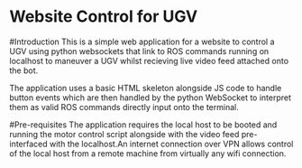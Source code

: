 # Website Control for UGV

#Introduction
This is a simple web application for a website to control a UGV using python websockets that link to ROS commands running on localhost to maneuver a UGV whilst recieving live video feed attached onto the bot.

The application uses a basic HTML skeleton alongside JS code to handle button events which are then handled by the python WebSocket to interpret them as valid ROS commands directly input onto the terminal.

#Pre-requisites
The application requires the local host to be booted and running the motor control script alongside with the video feed pre-interfaced with the localhost.An internet connection over VPN allows control of the local host from a remote machine from virtually any wifi connection.
